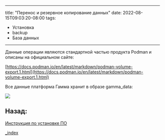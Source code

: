 
---
title: "Перенос и резервное копирование данных"
date: 2022-08-15T09:03:20-08:00
tags:
- Установка
- backup
- База данных
---

Данные операции являются стандартной частью продукта Podman и описаны на официальном сайте:

[https://docs.podman.io/en/latest/markdown/podman-volume-export.1.html](https://docs.podman.io/en/latest/markdown/podman-volume-export.1.html)

Все данные платформа Гамма хранит в образе gamma_data:

![](https://gamma-wellbore.com/wp-content/uploads/2023/06/2023-06-06_16h38_26-1024x586.png)



## Назад:

[Инструкция по установке ПО](Инструкция%20по%20установке%20ПО/Инструкция%20по%20установке%20ПО.md)

[_index](_index.md)